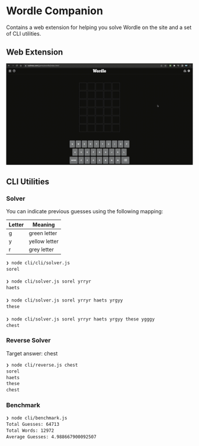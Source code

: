 # Wordle Companion

Contains a web extension for helping you solve Wordle on the site and a set of CLI utilities.

## Web Extension

![wordle helper extension](./demo.gif)

## CLI Utilities

### Solver

You can indicate previous guesses using the following mapping:

| Letter | Meaning       |
| ------ | ------------- |
| g      | green letter  |
| y      | yellow letter |
| r      | grey letter   |

```bash
❯ node cli/cli/solver.js
sorel

❯ node cli/solver.js sorel yrryr
haets

❯ node cli/solver.js sorel yrryr haets yrgyy
these

❯ node cli/solver.js sorel yrryr haets yrgyy these ygggy
chest
```

### Reverse Solver

Target answer: chest

```bash
❯ node cli/reverse.js chest
sorel
haets
these
chest
```

### Benchmark

```bash
❯ node cli/benchmark.js
Total Guesses: 64713
Total Words: 12972
Average Guesses: 4.988667900092507
```

